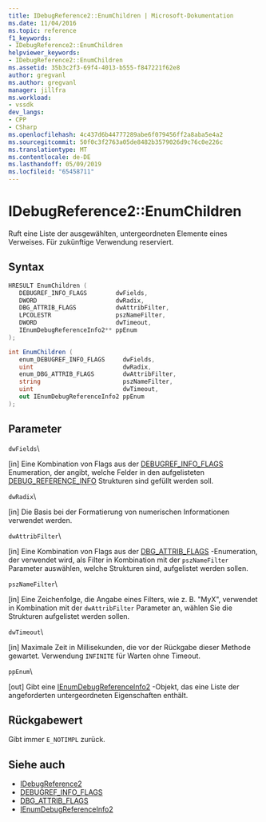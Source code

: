 ```yaml
---
title: IDebugReference2::EnumChildren | Microsoft-Dokumentation
ms.date: 11/04/2016
ms.topic: reference
f1_keywords:
- IDebugReference2::EnumChildren
helpviewer_keywords:
- IDebugReference2::EnumChildren
ms.assetid: 35b3c2f3-69f4-4013-b555-f847221f62e8
author: gregvanl
ms.author: gregvanl
manager: jillfra
ms.workload:
- vssdk
dev_langs:
- CPP
- CSharp
ms.openlocfilehash: 4c437d6b44777289abe6f079456ff2a8aba5e4a2
ms.sourcegitcommit: 50f0c3f2763a05de8482b3579026d9c76c0e226c
ms.translationtype: MT
ms.contentlocale: de-DE
ms.lasthandoff: 05/09/2019
ms.locfileid: "65458711"
---
```

# <a name="idebugreference2enumchildren"></a>IDebugReference2::EnumChildren
Ruft eine Liste der ausgewählten, untergeordneten Elemente eines Verweises. Für zukünftige Verwendung reserviert.

## <a name="syntax"></a>Syntax

```cpp
HRESULT EnumChildren ( 
   DEBUGREF_INFO_FLAGS        dwFields,
   DWORD                      dwRadix,
   DBG_ATTRIB_FLAGS           dwAttribFilter,
   LPCOLESTR                  pszNameFilter,
   DWORD                      dwTimeout,
   IEnumDebugReferenceInfo2** ppEnum
);
```

```csharp
int EnumChildren ( 
   enum_DEBUGREF_INFO_FLAGS     dwFields,
   uint                         dwRadix,
   enum_DBG_ATTRIB_FLAGS        dwAttribFilter,
   string                       pszNameFilter,
   uint                         dwTimeout,
   out IEnumDebugReferenceInfo2 ppEnum
);
```

## <a name="parameters"></a>Parameter
 `dwFields`\

 [in] Eine Kombination von Flags aus der [DEBUGREF_INFO_FLAGS](../../../extensibility/debugger/reference/debugref-info-flags.md) Enumeration, der angibt, welche Felder in den aufgelisteten [DEBUG_REFERENCE_INFO](../../../extensibility/debugger/reference/debug-reference-info.md) Strukturen sind gefüllt werden soll.

 `dwRadix`\

 [in] Die Basis bei der Formatierung von numerischen Informationen verwendet werden.

 `dwAttribFilter`\

 [in] Eine Kombination von Flags aus der [DBG_ATTRIB_FLAGS](../../../extensibility/debugger/reference/dbg-attrib-flags.md) -Enumeration, der verwendet wird, als Filter in Kombination mit der `pszNameFilter` Parameter auswählen, welche Strukturen sind, aufgelistet werden sollen.

 `pszNameFilter`\

 [in] Eine Zeichenfolge, die Angabe eines Filters, wie z. B. "MyX", verwendet in Kombination mit der `dwAttribFilter` Parameter an, wählen Sie die Strukturen aufgelistet werden sollen.

 `dwTimeout`\

 [in] Maximale Zeit in Millisekunden, die vor der Rückgabe dieser Methode gewartet. Verwendung `INFINITE` für Warten ohne Timeout.

 `ppEnum`\

 [out] Gibt eine [IEnumDebugReferenceInfo2](../../../extensibility/debugger/reference/ienumdebugreferenceinfo2.md) -Objekt, das eine Liste der angeforderten untergeordneten Eigenschaften enthält.

## <a name="return-value"></a>Rückgabewert
 Gibt immer `E_NOTIMPL` zurück.

## <a name="see-also"></a>Siehe auch
- [IDebugReference2](../../../extensibility/debugger/reference/idebugreference2.md)
- [DEBUGREF_INFO_FLAGS](../../../extensibility/debugger/reference/debugref-info-flags.md)
- [DBG_ATTRIB_FLAGS](../../../extensibility/debugger/reference/dbg-attrib-flags.md)
- [IEnumDebugReferenceInfo2](../../../extensibility/debugger/reference/ienumdebugreferenceinfo2.md)